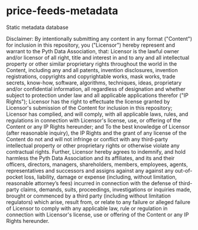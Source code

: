 # price-feeds-metadata
Static metadata database

Disclaimer:
By intentionally submitting any content in any format ("Content") for inclusion in this repository, you ("Licensor") hereby represent and warrant to the Pyth Data Association, that:
Licensor is the lawful owner and/or licensor of all right, title and interest in and to any and all intellectual property or other similar proprietary rights throughout the world in the Content, including any and all patents, invention disclosures, invention registrations, copyrights and copyrightable works, mask works, trade secrets, know-how, software, algorithms, techniques, ideas, proprietary and/or confidential information, all regardless of designation and whether subject to protection under law and all applicable applications therefor ("IP Rights");
Licensor has the right to effectuate the license granted by Licensor's submission of the Content for inclusion in this repository;
Licensor has complied, and will comply, with all applicable laws, rules, and regulations in connection with Licensor's license, use, or offering of the Content or any IP Rights hereunder; and
To the best knowledge of Licensor (after reasonable inquiry), the IP Rights and the grant of any license of the Content do not and will not infringe or conflict with any third-party intellectual property or other proprietary rights or otherwise violate any contractual rights.
Further, Licensor hereby agrees to indemnify, and hold harmless the Pyth Data Association and its affiliates, and its and their officers, directors, managers, shareholders, members, employees, agents, representatives and successors and assigns against any against any out-of-pocket loss, liability, damage or expense (including, without limitation, reasonable attorney’s fees) incurred in connection with the defense of third-party claims, demands, suits, proceedings, investigations or inquiries made, brought or commenced by a third party (including without limitation regulators) which arise, result from, or relate to any failure or alleged failure of Licensor to comply with any applicable law, rule or regulation in connection with Licensor's license, use or offering of the Content or any IP Rights hereunder.


